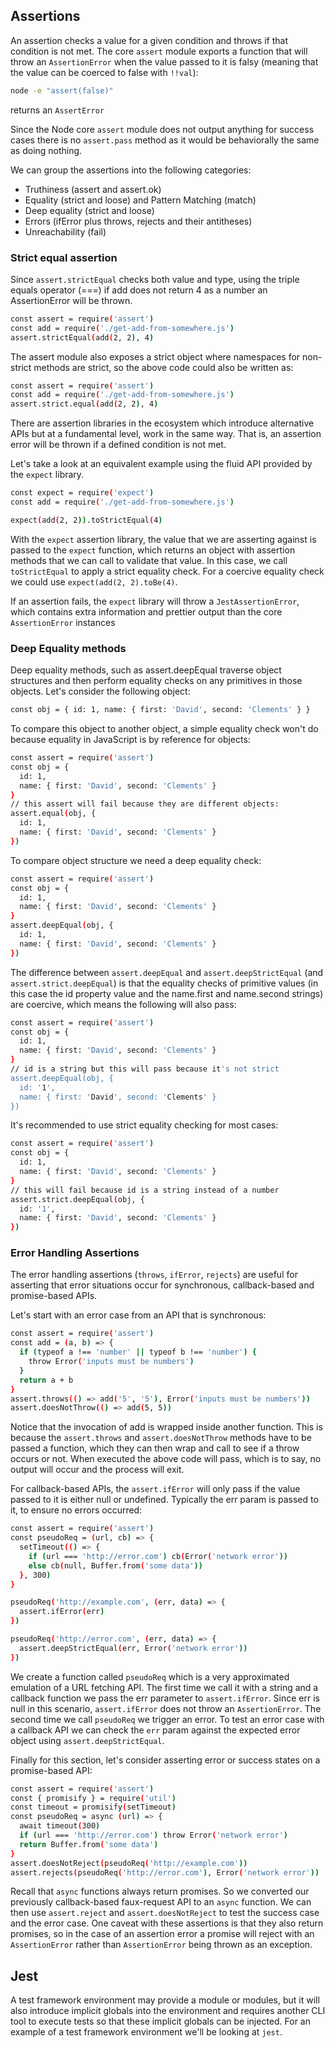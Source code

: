 ## Assertions

An assertion checks a value for a given condition and throws if that condition is not met. The core `assert` module exports a function that will throw an `AssertionError` when the value passed to it is falsy (meaning that the value can be coerced to false with `!!val`):

```sh
node -e "assert(false)"
```
returns an `AssertError`

Since the Node core `assert` module does not output anything for success cases there is no `assert.pass` method as it would be behaviorally the same as doing nothing.

We can group the assertions into the following categories:

- Truthiness (assert and assert.ok)
- Equality (strict and loose) and Pattern Matching (match)
- Deep equality (strict and loose)
- Errors (ifError plus throws, rejects and their antitheses)
- Unreachability (fail)

### Strict equal assertion

Since `assert.strictEqual` checks both value and type, using the triple equals operator (===) if add does not return 4 as a number an AssertionError will be thrown.

```sh
const assert = require('assert')
const add = require('./get-add-from-somewhere.js')
assert.strictEqual(add(2, 2), 4)
```

The assert module also exposes a strict object where namespaces for non-strict methods are strict, so the above code could also be written as:

```sh
const assert = require('assert')
const add = require('./get-add-from-somewhere.js')
assert.strict.equal(add(2, 2), 4)
```

There are assertion libraries in the ecosystem which introduce alternative APIs but at a fundamental level, work in the same way. That is, an assertion error will be thrown if a defined condition is not met.

Let's take a look at an equivalent example using the fluid API provided by the `expect` library.

```sh
const expect = require('expect')
const add = require('./get-add-from-somewhere.js')

expect(add(2, 2)).toStrictEqual(4)
```

With the `expect` assertion library, the value that we are asserting against is passed to the `expect` function, which returns an object with assertion methods that we can call to validate that value. In this case, we call `toStrictEqual` to apply a strict equality check. For a coercive equality check we could use `expect(add(2, 2).toBe(4)`.

If an assertion fails, the `expect` library will throw a `JestAssertionError`, which contains extra information and prettier output than the core `AssertionError` instances

### Deep Equality methods

Deep equality methods, such as assert.deepEqual traverse object structures and then perform equality checks on any primitives in those objects. Let's consider the following object:

```sh
const obj = { id: 1, name: { first: 'David', second: 'Clements' } }
```

To compare this object to another object, a simple equality check won't do because equality in JavaScript is by reference for objects:

```sh
const assert = require('assert')
const obj = {
  id: 1,
  name: { first: 'David', second: 'Clements' }
}
// this assert will fail because they are different objects:
assert.equal(obj, {
  id: 1,
  name: { first: 'David', second: 'Clements' }
})
```

To compare object structure we need a deep equality check:

```sh
const assert = require('assert')
const obj = {
  id: 1,
  name: { first: 'David', second: 'Clements' }
}
assert.deepEqual(obj, {
  id: 1,
  name: { first: 'David', second: 'Clements' }
})
```

The difference between `assert.deepEqual` and `assert.deepStrictEqual` (and `assert.strict.deepEqual`) is that the equality checks of primitive values (in this case the id property value and the name.first and name.second strings) are coercive, which means the following will also pass:

```sh
const assert = require('assert')
const obj = {
  id: 1,
  name: { first: 'David', second: 'Clements' }
}
// id is a string but this will pass because it's not strict
assert.deepEqual(obj, {
  id: '1',
  name: { first: 'David', second: 'Clements' }
})
```

It's recommended to use strict equality checking for most cases:

```sh
const assert = require('assert')
const obj = {
  id: 1,
  name: { first: 'David', second: 'Clements' }
}
// this will fail because id is a string instead of a number
assert.strict.deepEqual(obj, {
  id: '1',
  name: { first: 'David', second: 'Clements' }
})
```

### Error Handling Assertions

The error handling assertions (`throws`, `ifError`, `rejects`) are useful for asserting that error situations occur for synchronous, callback-based and promise-based APIs.

Let's start with an error case from an API that is synchronous:

```sh
const assert = require('assert')
const add = (a, b) => {
  if (typeof a !== 'number' || typeof b !== 'number') {
    throw Error('inputs must be numbers')
  }
  return a + b
}
assert.throws(() => add('5', '5'), Error('inputs must be numbers'))
assert.doesNotThrow(() => add(5, 5))
```

Notice that the invocation of add is wrapped inside another function. This is because the `assert.throws` and `assert.doesNotThrow` methods have to be passed a function, which they can then wrap and call to see if a throw occurs or not. When executed the above code will pass, which is to say, no output will occur and the process will exit.

For callback-based APIs, the `assert.ifError` will only pass if the value passed to it is either null or undefined. Typically the err param is passed to it, to ensure no errors occurred:

```sh
const assert = require('assert')
const pseudoReq = (url, cb) => {
  setTimeout(() => {
    if (url === 'http://error.com') cb(Error('network error'))
    else cb(null, Buffer.from('some data'))
  }, 300)
}

pseudoReq('http://example.com', (err, data) => {
  assert.ifError(err)
})

pseudoReq('http://error.com', (err, data) => {
  assert.deepStrictEqual(err, Error('network error'))
})
```

We create a function called `pseudoReq` which is a very approximated emulation of a URL fetching API. The first time we call it with a string and a callback function we pass the err parameter to `assert.ifError`. Since err is null in this scenario, `assert.ifError` does not throw an `AssertionError`. The second time we call `pseudoReq` we trigger an error. To test an error case with a callback API we can check the `err` param against the expected error object using `assert.deepStrictEqual`.

Finally for this section, let's consider asserting error or success states on a promise-based API:

```sh
const assert = require('assert')
const { promisify } = require('util')
const timeout = promisify(setTimeout)
const pseudoReq = async (url) => {
  await timeout(300)
  if (url === 'http://error.com') throw Error('network error')
  return Buffer.from('some data')
}
assert.doesNotReject(pseudoReq('http://example.com'))
assert.rejects(pseudoReq('http://error.com'), Error('network error'))
```

Recall that `async` functions always return promises. So we converted our previously callback-based faux-request API to an `async` function. We can then use `assert.reject` and `assert.doesNotReject` to test the success case and the error case. One caveat with these assertions is that they also return promises, so in the case of an assertion error a promise will reject with an `AssertionError` rather than `AssertionError` being thrown as an exception.

## Jest

A test framework environment may provide a module or modules, but it will also introduce implicit globals into the environment and requires another CLI tool to execute tests so that these implicit globals can be injected. For an example of a test framework environment we'll be looking at `jest`.